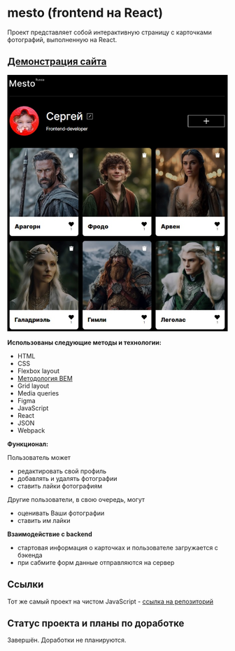 # mesto (frontend на React)

Проект представляет собой интерактивную страницу с карточками фотографий, выполненную на React.

## [Демонстрация сайта](https://8gato8.github.io/mesto-react/)

![Превью проекта](./src/images/mesto.jpg)

**Использованы следующие методы и технологии:**

- HTML
- CSS
- Flexbox layout
- [Методология BEM](https://ru.bem.info/methodology/ "Использована классическая схема организации файловой структуры БЭМ-проектов: Nested")
- Grid layout
- Media queries
- Figma
- JavaScript
- React
- JSON
- Webpack

**Функционал:**

Пользователь может 
- редактировать свой профиль
- добавлять и удалять фотографии
- cтавить лайки фотографиям
  
Другие пользователи, в свою очередь, могут
- оценивать Ваши фотографии
- ставить им лайки

**Взаимодействие с backend**

- стартовая информация о карточках и пользователе загружается с бэкенда
- при сабмите форм данные отправляются на сервер

## Ссылки
Тот же самый проект на чистом JavaScript - [ссылка на репозиторий](https://github.com/8Gato8/mesto)</br>

## Статус проекта и планы по доработке
Завершён. Доработки не планируются.

